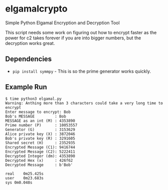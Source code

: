 # elgamalcrypto
Simple Python Elgamal Encryption and Decryption Tool

This script needs some work on figuring out how to encrypt faster as the power for c2 takes forever if you are into bigger numbers, but the decryption works great.

## Dependencies

- `pip install symmpy` - This is so the prime generator works quickly.

## Example Run

```
$ time python3 elgamal.py
Warning: Anthing more than 3 characters could take a very long time to encrypt
Enter message to encrypt: Bob
Bob's MESSAGE         : Bob
MESSAGE as an int (M) : 4353890
Prime number (P)      : 10053557
Generator (G)         : 3153629
Alice private key (X) : 3872046
Bob's private key (R) : 3291605
Shared secret (H)     : 2352935
Encrypted Message (C1): 9416744
Encrypted Message (C2): 5222411
Decrypted Integer (dm): 4353890
Decrypted Hex (x)     : 426f62
Decrypted Message     : b'Bob'

real	0m25.425s
user	0m23.683s
sys	0m0.048s
```

